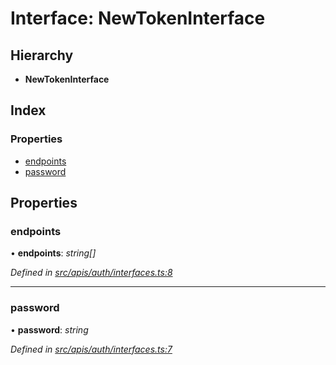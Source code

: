 # Interface: NewTokenInterface

## Hierarchy

- **NewTokenInterface**

## Index

### Properties

- [endpoints](auth_interfaces.newtokeninterface#endpoints)
- [password](auth_interfaces.newtokeninterface#password)

## Properties

### endpoints

• **endpoints**: _string[]_

_Defined in [src/apis/auth/interfaces.ts:8](https://github.com/chain4travel/caminojs/blob/3883166/src/apis/auth/interfaces.ts#L8)_

---

### password

• **password**: _string_

_Defined in [src/apis/auth/interfaces.ts:7](https://github.com/chain4travel/caminojs/blob/3883166/src/apis/auth/interfaces.ts#L7)_
